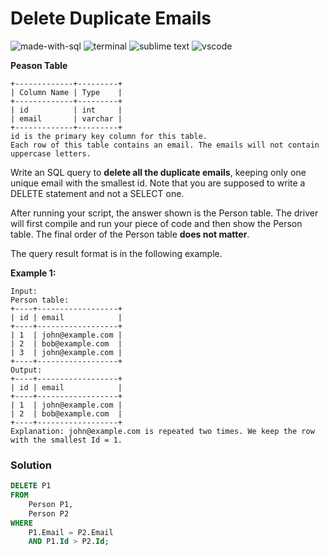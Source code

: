 # Delete Duplicate Emails
![made-with-sql](https://img.shields.io/badge/Made%20with-SQL-007396.svg)
![terminal](https://img.shields.io/badge/Windows%20Terminal-4D4D4D?logo=windows%20terminal&logoColor=white)
![sublime text](https://img.shields.io/badge/sublime_text-%23575757.svg?logo=sublime-text&logoColor=important)
![vscode](https://img.shields.io/badge/Visual_Studio_Code-0078D4?logo=visual%20studio%20code&logoColor=white)

**Peason Table**
```
+-------------+---------+
| Column Name | Type    |
+-------------+---------+
| id          | int     |
| email       | varchar |
+-------------+---------+
id is the primary key column for this table.
Each row of this table contains an email. The emails will not contain uppercase letters.
```
Write an SQL query to **delete all the duplicate emails**, keeping only one unique email with the smallest id. Note that you are supposed to write a DELETE statement and not a SELECT one.

After running your script, the answer shown is the Person table. The driver will first compile and run your piece of code and then show the Person table. The final order of the Person table **does not matter**.

The query result format is in the following example.

__Example 1:__
```
Input:
Person table:
+----+------------------+
| id | email            |
+----+------------------+
| 1  | john@example.com |
| 2  | bob@example.com  |
| 3  | john@example.com |
+----+------------------+
Output:
+----+------------------+
| id | email            |
+----+------------------+
| 1  | john@example.com |
| 2  | bob@example.com  |
+----+------------------+
Explanation: john@example.com is repeated two times. We keep the row with the smallest Id = 1.
```

### Solution
```sql
DELETE P1
FROM
    Person P1,
    Person P2
WHERE
    P1.Email = P2.Email
    AND P1.Id > P2.Id;
```